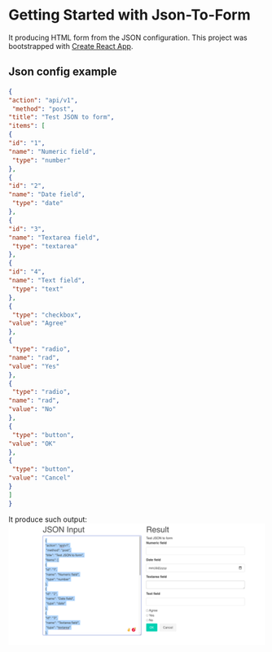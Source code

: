 # Getting Started with Json-To-Form
It producing HTML form from the JSON configuration.
This project was bootstrapped with [Create React App](https://github.com/facebook/create-react-app).

## Json config example
```json
{
"action": "api/v1",
 "method": "post",
"title": "Test JSON to form",
"items": [
{
"id": "1",
"name": "Numeric field",
 "type": "number"
},
{
"id": "2",
"name": "Date field",
 "type": "date"
},
{
"id": "3",
"name": "Textarea field",
 "type": "textarea"
},
{
"id": "4",
"name": "Text field",
 "type": "text"
},
{
 "type": "checkbox",
"value": "Agree"
},
{
 "type": "radio",
"name": "rad",
"value": "Yes"
},
{
 "type": "radio",
"name": "rad",
"value": "No"
},
{
 "type": "button",
"value": "OK"
},
{
 "type": "button",
"value": "Cancel"
}
]
}
```
It produce such output:
![title](public/screenshot.png)

